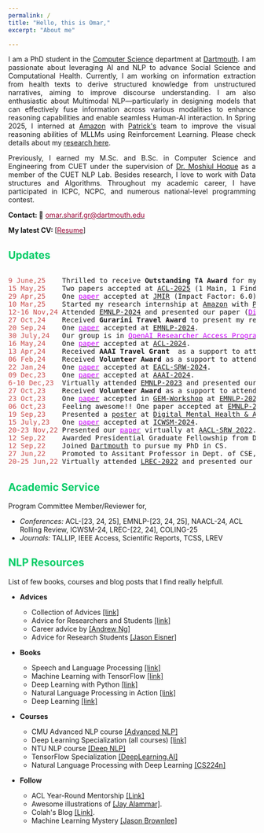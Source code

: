 ```yaml
---
permalink: /
title: "Hello, this is Omar,"
excerpt: "About me"

---
```


<!---
<p align="justify">
  <b><font color="red"><h2> (Under Construction)</h2></font></b>
</p>

author_profile: true
redirect_from: 
  - /about/
  - /about.html
-->

<p align="justify">
I am a PhD student in the <a href="https://web.cs.dartmouth.edu/">Computer Science</a>  department at <a href="https://home.dartmouth.edu/">Dartmouth</a>. I am passionate about leveraging AI and NLP to advance Social Science and Computational Health. Currently, I am working on information extraction from health texts to derive structured knowledge from unstructured narratives, aiming to improve discourse understanding. I am also enthusiastic about Multimodal NLP—particularly in designing models that can effectively fuse information across various modalities to enhance reasoning capabilities and enable seamless Human-AI interaction. In Spring 2025, I interned at <a href="https://aws.amazon.com/quicksight/q/">Amazon</a> with <a href="https://ngpatrick.com/">Patrick's</a> team to improve the visual reasoning abilities of MLLMs using Reinforcement Learning. Please check details about my <a href="https://omar-sharif.github.io/research/">research here</a>.
</p> 

<p align="justify">
Previously, I earned my M.Sc. and B.Sc. in Computer Science and Engineering from CUET under the supervision of <a href="https://scholar.google.com/citations?user=srYxYhcAAAAJ&hl=en&authuser=2"> Dr. Moshiul Hoque</a> as a member of the CUET NLP Lab. Besides research, I love to work with Data structures and Algorithms. Throughout my academic career, I have participated in ICPC, NCPC, and numerous national-level programming contest.  
</p>

<b>Contact: 📧</b> [<font color= "#990033" >omar.sharif.gr@dartmouth.edu</font>](omar.sharif.gr@dartmouth.edu)

<b>My latest CV: </b> [<a href="https://drive.google.com/file/d/1drGFkiNotRJ2HtOXvcKjBdcD5biTmiNt/view?usp=sharing"><font color="#990033">Resume</font></a>]


<!---
I love to play a lot, read motivational and history (religion, world war) books. My favorite sports are badminton, football, and cricket.
I am also pursuing my M.Sc. from CUET . My research interest lies in the intersection of Deep Learning, Natural Language Processing, and Information Retrieval. More precisely, my goal is to develop tools that help to present information in a structured way by considering inherent semantic relations and dependencies.
<font size="2">🟤</font> 
<font size="2">🔴</font> 
<font size="2">🟠</font> 
<font size="2">🟡</font> 
<font size="2">🟢</font> 
<font size="2">🔵</font> 
<font size="2">🟣</font> 
-->

## <font color="#00cc66"> Updates </font>
<div style="height: 400px; overflow: auto;">
<pre>
<span style="color:rgb(201, 76, 76)">9 June,25</span>    Thrilled to receive <b>Outstanding TA Award</b> for my teaching contribution at <a href="https://web.cs.dartmouth.edu/">Dartmouth CS</a>.
<span style="color:rgb(201, 76, 76)">15 May,25</span>    Two papers accepted at <a href="https://2025.aclweb.org/">ACL-2025</a> (1 Main, 1 Findings).
<span style="color:rgb(201, 76, 76)">29 Apr,25</span>    One <a href="https://www.jmir.org/2025/1/e68886/"><font color="#cc00ff">paper</font></a> accepted at <a href="https://www.jmir.org/">JMIR</a> (Impact Factor: 6.0).
<span style="color:rgb(201, 76, 76)">10 Mar,25</span>    Started my research internship at <a href="https://aws.amazon.com/quicksight/q/">Amazon</a> with <a href="https://ngpatrick.com/">Patrick's</a> team.
<span style="color:rgb(201, 76, 76)">12-16 Nov,24</span> Attended <a href="https://2024.emnlp.org/">EMNLP-2024</a> and presented our paper (<a href="https://aclanthology.org/2024.emnlp-main.673"><font color="#cc00ff">DiscourseEE</font></a>).
<span style="color:rgb(201, 76, 76)">27 Oct,24</span>    Received <b>Gurarini Travel Award</b> to present my research.
<span style="color:rgb(201, 76, 76)">20 Sep,24</span>    One <a href="https://omar-sharif03.github.io/DiscourseEE/"><font color="#cc00ff">paper</font></a> accepted at <a href="https://2024.emnlp.org/">EMNLP-2024</a>.
<span style="color:rgb(201, 76, 76)">30 July,24</span>   Our group is in <a href="https://openai.com/form/researcher-access-program/"><font color="#cc00ff">OpenAI Researcher Access Program</font></a>. We received a $5k API credit and will continue to assess OpenAI models on human-centric NLP tasks.
<span style="color:rgb(201, 76, 76)">16 May,24</span>    One <a href="https://arxiv.org/abs/2403.10829"><font color="#cc00ff">paper</font></a> accepted at <a href="https://2024.aclweb.org/">ACL-2024</a>.
<span style="color:rgb(201, 76, 76)">13 Apr,24</span>    Received <b>AAAI Travel Grant</b>  as a support to attend and present my paper at <a href="https://www.icwsm.org/2024/index.html/index.html">ICWSM-2024</a>.
<span style="color:rgb(201, 76, 76)">06 Feb,24</span>    Received <b>Volunteer Award</b> as a support to attend and present my papers at <a href="https://2024.eacl.org/">EACL-2024</a>.
<span style="color:rgb(201, 76, 76)">22 Jan,24</span>    One <a href="https://aclanthology.org/2024.eacl-srw.12/"><font color="#cc00ff">paper</font></a> accepted at <a href="https://2024.eacl.org/">EACL-SRW-2024</a>.
<span style="color:rgb(201, 76, 76)">09 Dec,23</span>    One <a href="https://ojs.aaai.org/index.php/AAAI/article/view/30241"><font color="#cc00ff">paper</font></a> accepted at <a href="https://aaai.org/aaai-conference/">AAAI-2024</a>.
<span style="color:rgb(201, 76, 76)">6-10 Dec,23</span>  Virtually attended <a href="https://2023.emnlp.org/">EMNLP-2023</a> and presented our papers (<a href="https://aclanthology.org/2023.findings-emnlp.273/"><font color="#cc00ff">Paper-1</font></a>, <a href="https://arxiv.org/pdf/2309.06541.pdf"><font color="#cc00ff">Paper-2</font></a>).
<span style="color:rgb(201, 76, 76)">27 Oct,23</span>    Received <b>Volunteer Award</b> as a support to attend and present my papers at <a href="https://2023.emnlp.org/">EMNLP-2023</a>.
<span style="color:rgb(201, 76, 76)">23 Oct,23</span>    One <a href="https://arxiv.org/abs/2309.06541"><font color="#cc00ff">paper</font></a> accepted in <a href="https://gem-benchmark.com/workshop">GEM-Workshop</a> at <a href="https://2023.emnlp.org/">EMNLP-2023</a>.
<span style="color:rgb(201, 76, 76)">06 Oct,23</span>    Feeling awesome!! One paper accepted at <a href="https://2023.emnlp.org/">EMNLP-2023</a> Findings.
<span style="color:rgb(201, 76, 76)">19 Sep,23</span>    Presented a <a href="https://drive.google.com/file/d/180rgB5PVcHhKjfn8Q4M94sejQ5NnoRA8/view?usp=sharing"><font>poster</font></a> at <a href="https://www.c4tbh.org/mental-health-ai-symposium/">Digital Mental Health & AI Symposium</a> organized by <a href="https://www.c4tbh.org/">CTBH</a>.
<span style="color:rgb(201, 76, 76)">15 July,23</span>   One <a href="https://arxiv.org/abs/2301.11508"><font color="#cc00ff">paper</font></a> accepted at <a href="https://www.icwsm.org/2023/index.html/call_for_submissions.html">ICWSM-2024</a>.
<span style="color:rgb(201, 76, 76)">20-23 Nov,22</span> Presented our <a href="https://aclanthology.org/2022.aacl-srw.5/"><font color="#cc00ff">paper</font></a> virtually at <a href="https://www.aacl2022.org/Program/student-research-workshop">AACL-SRW 2022</a>.
<span style="color:rgb(201, 76, 76)">12 Sep,22</span>    Awarded Presidential Graduate Fellowship from Dartmouth.
<span style="color:rgb(201, 76, 76)">12 Sep,22</span>    Joined <a href="https://home.dartmouth.edu/">Dartmouth</a> to pursue my PhD in CS.
<span style="color:rgb(201, 76, 76)">27 Jun,22</span>    Promoted to Assitant Professor in Dept. of CSE, CUET. Feeling super happy!!!
<span style="color:rgb(201, 76, 76)">20-25 Jun,22</span> Virtually attended <a href="https://lrec2022.lrec-conf.org/en/">LREC-2022</a> and presented our paper <a href="http://www.lrec-conf.org/proceedings/lrec2022/pdf/2022.lrec-1.165.pdf"><font color="#cc00ff">MemoSen</font></a>
<span style="color:rgb(201, 76, 76)">17 Jun,22</span>    Our journal on Multimodal Learning accepted at <a href="https://www.journals.elsevier.com/journal-of-king-saud-university-computer-and-information-sciences">JKSU</a> Journal.<font color= "#f00">[IF: 13.437]</font> Feeling awesome!!! 
<span style="color:rgb(201, 76, 76)">22-27 May,22</span> Received <b>D&I Award</b> as a support to attend and present our papers at <a href="https://www.2022.aclweb.org/conference-programme">ACL-2022</a>.
<span style="color:rgb(201, 76, 76)">6 Apr,22</span>     One paper accepted at <a href="https://lcs2.iiitd.edu.in/CONSTRAINT-2022/">CONSTRAINT@ACL-2022</a>.
<span style="color:rgb(201, 76, 76)">4 Apr,22</span>     One paper accepted at <a href="https://lrec2022.lrec-conf.org/en/">LREC-2022</a> main conference.
<span style="color:rgb(201, 76, 76)">26 Mar,22</span>    4 shared task papers accepted at <a href="https://www.2022.aclweb.org/workshops">ACL-2022</a> workshops.
<span style="color:rgb(201, 76, 76)">02 Jan,22</span>    Feeling awesome!!! Successfully defended my Master's thesis.<a href="https://docs.google.com/presentation/d/1GTHUAWxUmvd5kgwl9xPERwYf0bnkLgbY/edit?usp=sharing&ouid=103730353445379362338&rtpof=true&sd=true"><font color="#cc00ff">[Slides]</font></a>
<span style="color:rgb(201, 76, 76)">20 Dec,21</span>    <a href="https://github.com/omar-sharif03/BAD-Bangla-Aggressive-Text-Dataset"><font color="#cc00ff">Bengali Aggressive Text Dataset (BAD)</font></a> is released. Hope this dataset will pave the way for undesired/toxic language detection research in Bengali.
<span style="color:rgb(201, 76, 76)">5 Dec,21</span>     Feeling super happy!!! <a href="https://www.sciencedirect.com/science/article/abs/pii/S0925231221018567"><font color="#cc00ff">Paper</font></a> accepted at <a href="https://www.sciencedirect.com/journal/neurocomputing">Neurocomputing Journal</a>.<font color= "#f00">[IF: 5.719, HI: 143]</font>
<span style="color:rgb(201, 76, 76)">7-11 Nov,21</span>  Received <b>D&I Award</b> and virtually attended <a href="https://2021.emnlp.org/">EMNLP-2021</a>.
<span style="color:rgb(201, 76, 76)">5 Nov,21</span>     Two papers (<a href="https://link.springer.com/article/10.1007/s42979-021-00922-z"><font color="#cc00ff">Sentiment</font></a>, <a href="https://link.springer.com/article/10.1007/s42979-021-00913-0"><font color="#cc00ff">Emotion</font></a>) accepted in <a href="https://www.springer.com/journal/42979">SN Computer Science</a> journal.
<span style="color:rgb(201, 76, 76)">1-6 Aug,21</span>   Virtually attended <a href="https://2021.aclweb.org/">ACL-2021</a>.
<span style="color:rgb(201, 76, 76)">26 June,21</span>   Successfully organized <a href="https://cuetnlp.com/iwcaut2021/">International Workshop on Computational Analysis of Undesired Texts on Social Media</a>.
<span style="color:rgb(201, 76, 76)">7 June,21</span>    Presented our <a href="https://aclanthology.org/2021.naacl-srw.19/"><font color="#cc00ff">paper</font></a> virtually at <a href="https://naacl2021-srw.github.io/">NAACL-SRW 2021</a>.
<span style="color:rgb(201, 76, 76)">7 Apr,21</span>     Received <b>D&I Award</b> as a support to attend and present my work at <a href="https://2021.eacl.org/">EACL-2021</a>.
<span style="color:rgb(201, 76, 76)">27 Mar,21</span>    One <a href="https://arxiv.org/abs/2104.08613"><font color="#cc00ff">paper</font></a> accepted at <a href="https://naacl2021-srw.github.io/">NAACL-SRW 2021</a>.<font color= "#f00">[Acceptance rate: 44%]</font>
<span style="color:rgb(201, 76, 76)">15 Feb,21</span>    Three papers (<a href="https://www.aclweb.org/anthology/2021.ltedi-1.25/"><font color="#cc00ff">Hope</font></a>, <a href="https://www.aclweb.org/anthology/2021.dravidianlangtech-1.35/"><font color="#cc00ff">Offensive</font></a>, <a href="https://www.aclweb.org/anthology/2021.dravidianlangtech-1.43/"><font color="#cc00ff">Multimodal</font></a>) accepted at <a href="https://2021.eacl.org/">EACL-2021</a> workshops.
<span style="color:rgb(201, 76, 76)">8 Feb,21</span>     Achieved <b>Best paper award (research track)</b> at <a href="http://lcs2.iiitd.edu.in/CONSTRAINT-2021">CONSTRAINT</a> collocated with <a href="https://aaai.org/Conferences/AAAI-21/">AAAI-2021</a>.<font color= "#f00">[Acceptance rate: 37.1%]</font>
<span style="color:rgb(201, 76, 76)">16 Jan,21</span>    Our team NLP@CUET secured <b>1<sup>st</sup></b>, <b>3<sup>rd</sup></b> and <b>3<sup>rd</sup></b> position at <a href="https://sites.google.com/view/lt-edi-2021/home">Hope speech</a>, <a href="https://dravidianlangtech.github.io/2021/index.html">Offensive language</a> and <a href="https://dravidianlangtech.github.io/2021/index.html">Multimodal meme</a> detection shared tasks.
<span style="color:rgb(201, 76, 76)">19 Dec,20</span>    Presented a <a href="https://arxiv.org/abs/2012.11420"><font color="#cc00ff">paper</font></a> at <a href="https://www.iitp.ac.in/~ai-nlp-ml/icon2020/index.html">ICON-2020</a>.
<span style="color:rgb(201, 76, 76)">12 Sep,20</span>    <a href="https://www.mdpi.com/2076-3417/10/18/6527"><font color="#cc00ff">Paper</font></a> accepted at Jouranl of <a href="https://www.mdpi.com/journal/applsci">Applied Sciences</a>.<font color= "#f00">[IF: 2.67]</font>
<!---
<font size="2">🟤</font> <span style="color:rgb(201, 76, 76)">25 Mar,2021</span>  One paper got accepted at <a href="https://naacl2021-srw.github.io/">NAACL-SRW</a>.
<font size="2">⚫</font> <span style="color:rgb(201, 76, 76)">25 Mar,2021</span>  One paper got accepted at <a href="https://naacl2021-srw.github.io/">NAACL-SRW</a>.
-->
</pre>
</div>

## <font color="#00cc66"> Academic Service </font> 
Program Committee Member/Reviewer for, 
  * *Conferences:* ACL-[23, 24, 25], EMNLP-[23, 24, 25], NAACL-24, ACL Rolling Review, ICWSM-24, LREC-[22, 24], COLING-25
  * *Journals:* TALLIP, IEEE Access, Scientific Reports, TCSS, LREV

## <font color="#00cc66"> NLP Resources </font>   
List of few books, courses and blog posts that I find really helpfull.

* **Advices**
   * Collection of Advices [[link]](http://taoxie.cs.illinois.edu/advice.htm)
   * Advice for Researchers and Students [[link]](https://homes.cs.washington.edu/~mernst/advice/#all-students)
   * Career advice by [[Andrew Ng]](https://www.youtube.com/watch?v=733m6qBH-jI&t=655s&ab_channel=stanfordonline)
   * Advice for Research Students [[Jason Eisner]](https://www.cs.jhu.edu/~jason/advice/)

* **Books**
   * Speech and Language Processing [[link]](https://web.stanford.edu/~jurafsky/slp3/)
   * Machine Learning with TensorFlow [[link]](https://www.manning.com/books/machine-learning-with-tensorflow-second-edition)
   * Deep Learning with Python [[link]](https://www.manning.com/books/deep-learning-with-python)
   * Natural Language Processing in Action [[link]](https://www.manning.com/books/natural-language-processing-in-action)
   * Deep Learning [[link]](https://www.deeplearningbook.org/)

* **Courses**
   * CMU Advanced NLP course [[Advanced NLP]](http://www.phontron.com/class/anlp2021/index.html)   
   * Deep Learning Specialization (all courses) [[link]](https://www.coursera.org/specializations/deep-learning)
   * NTU NLP course [[Deep NLP]](https://ntunlpsg.github.io/ce7455_deep-nlp-20/)
   * TensorFlow Specialization [[DeepLearning.AI]](https://www.coursera.org/professional-certificates/tensorflow-in-practice)
   * Natural Language Processing with Deep Learning [[CS224n]](http://web.stanford.edu/class/cs224n/)

* **Follow**
   * ACL Year-Round Mentorship [[Link]](https://mentorship.aclweb.org/Home.html)   
   * Awesome illustrations of [[Jay Alammar]](http://jalammar.github.io/).
   * Colah's Blog [[Link]](http://colah.github.io/).
   * Machine Learning Mystery [[Jason Brownlee]](https://machinelearningmastery.com/category/natural-language-processing/)
   

<!---
I am a PhD student in the department of <a href="https://web.cs.dartmouth.edu/">Computer Science</a> at <a href="https://home.dartmouth.edu/">Dartmouth</a>. My primary research interest lies in the area of Natural Language Processing; particularly, I am interested in applying NLP techniques to extract meaningful information from social media and health data. I am also enthusiastic about Multimodal NLP particularly in designing models to effectively share features accross vairous modalities to improve their reasoning capability and eventually enable seamless interaction between intelligent machines and humans. I spent Spring 2025 interning at <a href="https://aws.amazon.com/quicksight/q/">Amazon</a> with <a href="https://ngpatrick.com/">Patrick's</a> team to improve visual reasoning capabilities of MLLMs through Reinforcement learning.
-->

 <!-- it is crucial to process, relate, and combine information from several modalities. -->

 <!---
 I am enthusiastic about Multilingual and Multimodal NLP research. I am interested in exploring how existing resources of resource-rich languages can be effectively utilized to develop multilingual tools focusing on improving efficiency for low/zero-resource languages.
 I am interested in applying NLP techniques to extract meaningful information from social media and health data. I am also enthusiastic about Multimodal NLP particularly in designing models to effectively share features accross vairous modalities to improve their reasoning capability and . I am excited about problems like how we can build models that can efficiently fuse and meaningfully share features between multiple modalities (i.e. linguistic, acoustic, visual) to enable seamless interaction between intelligent machines and humans.
-->

 <!---
 Previously, I worked as an Assistant Professor at Chittagong University of Engineering and Technology <a href="https://www.cuet.ac.bd/">(CUET)</a>. While working on academic and extracurricular projects, I develop my skill in C, C++, Python, Java, Php, and Latex. Working on several group projects help me to get communication as well as planning skills. 
-->